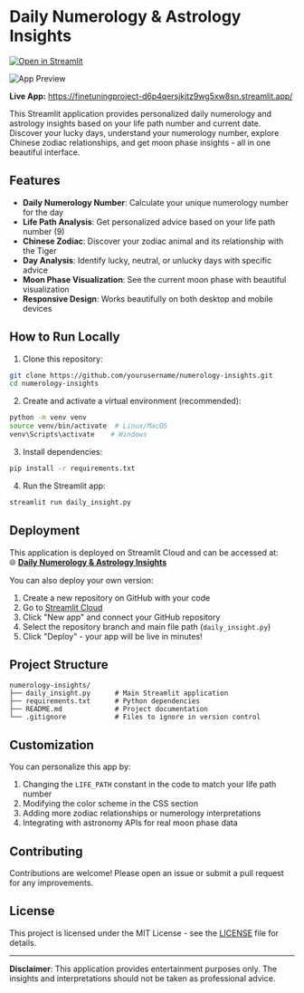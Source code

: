 
# Daily Numerology & Astrology Insights

[![Open in Streamlit](https://static.streamlit.io/badges/streamlit_badge_black_white.svg)](https://finetuningproject-d6p4qersjkjtz9wg5xw8sn.streamlit.app/)

![App Preview](https://via.placeholder.com/800x400?text=Beautiful+Numerology+and+Astrology+Insights)

**Live App:** https://finetuningproject-d6p4qersjkjtz9wg5xw8sn.streamlit.app/

This Streamlit application provides personalized daily numerology and astrology insights based on your life path number and current date. Discover your lucky days, understand your numerology number, explore Chinese zodiac relationships, and get moon phase insights - all in one beautiful interface.

## Features

- **Daily Numerology Number**: Calculate your unique numerology number for the day
- **Life Path Analysis**: Get personalized advice based on your life path number (9)
- **Chinese Zodiac**: Discover your zodiac animal and its relationship with the Tiger
- **Day Analysis**: Identify lucky, neutral, or unlucky days with specific advice
- **Moon Phase Visualization**: See the current moon phase with beautiful visualization
- **Responsive Design**: Works beautifully on both desktop and mobile devices

## How to Run Locally

1. Clone this repository:
```bash
git clone https://github.com/yourusername/numerology-insights.git
cd numerology-insights
```

2. Create and activate a virtual environment (recommended):
```bash
python -m venv venv
source venv/bin/activate  # Linux/MacOS
venv\Scripts\activate    # Windows
```

3. Install dependencies:
```bash
pip install -r requirements.txt
```

4. Run the Streamlit app:
```bash
streamlit run daily_insight.py
```

## Deployment

This application is deployed on Streamlit Cloud and can be accessed at:  
🌐 **[Daily Numerology & Astrology Insights](https://finetuningproject-d6p4qersjkjtz9wg5xw8sn.streamlit.app/)**

You can also deploy your own version:
1. Create a new repository on GitHub with your code
2. Go to [Streamlit Cloud](https://streamlit.io/cloud)
3. Click "New app" and connect your GitHub repository
4. Select the repository branch and main file path (`daily_insight.py`)
5. Click "Deploy" - your app will be live in minutes!

## Project Structure

```
numerology-insights/
├── daily_insight.py      # Main Streamlit application
├── requirements.txt      # Python dependencies
├── README.md             # Project documentation
└── .gitignore            # Files to ignore in version control
```

## Customization

You can personalize this app by:
1. Changing the `LIFE_PATH` constant in the code to match your life path number
2. Modifying the color scheme in the CSS section
3. Adding more zodiac relationships or numerology interpretations
4. Integrating with astronomy APIs for real moon phase data

## Contributing

Contributions are welcome! Please open an issue or submit a pull request for any improvements.

## License

This project is licensed under the MIT License - see the [LICENSE](LICENSE) file for details.

---

**Disclaimer**: This application provides entertainment purposes only. The insights and interpretations should not be taken as professional advice.
```
